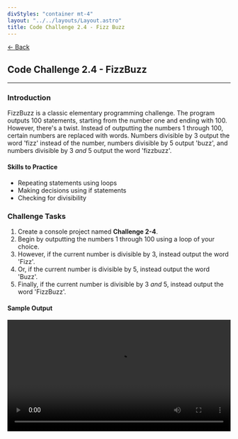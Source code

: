 ```yaml
---
divStyles: "container mt-4"
layout: "../../layouts/Layout.astro"
title: Code Challenge 2.4 - Fizz Buzz
---
```


[← Back](/code-challenges/)

## Code Challenge 2.4 - FizzBuzz

---

### Introduction

FizzBuzz is a classic elementary programming challenge. The program outputs 100 statements, starting from the number one and ending with 100. However, there's a twist. Instead of outputting the numbers 1 through 100, certain numbers are replaced with words. Numbers divisible by 3 output the word 'fizz' instead of the number, numbers divisible by 5 output 'buzz', and numbers divisible by 3 _and_ 5 output the word 'fizzbuzz'.

#### Skills to Practice

- Repeating statements using loops
- Making decisions using if statements
- Checking for divisibility

### Challenge Tasks

1. Create a console project named **Challenge 2-4**.
2. Begin by outputting the numbers 1 through 100 using a loop of your choice.
3. However, if the current number is divisible by 3, instead output the word 'Fizz'.
4. Or, if the current number is divisible by 5, instead output the word 'Buzz'.
5. Finally, if the current number is divisible by 3 _and_ 5, instead output the word 'FizzBuzz'.

#### Sample Output

<div class="row">
    <div class="col-sm-12 col-xl-10 offset-xl-1">
        <video src="/courses/code-challenges/code-challenge-2-4-sample.mp4" autoplay loop width="100%"></video>
    </div>
</div>
